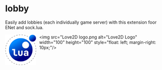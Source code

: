 

# lobby
Easily add lobbies (each individually game server) with this extension foor ENet and sock.lua.


<img src="GradientLua Logo.png"
     alt="Gradient Lua Logo"
     width="100"
     height="100"
     style="float: left; margin-right: 10px;" /> 
 
<img src="Love2D logo.png 
      alt="Love2D Logo"
      width="100"
      height="100"
      style="float: left; margin-right: 10px;"/>
    

     


